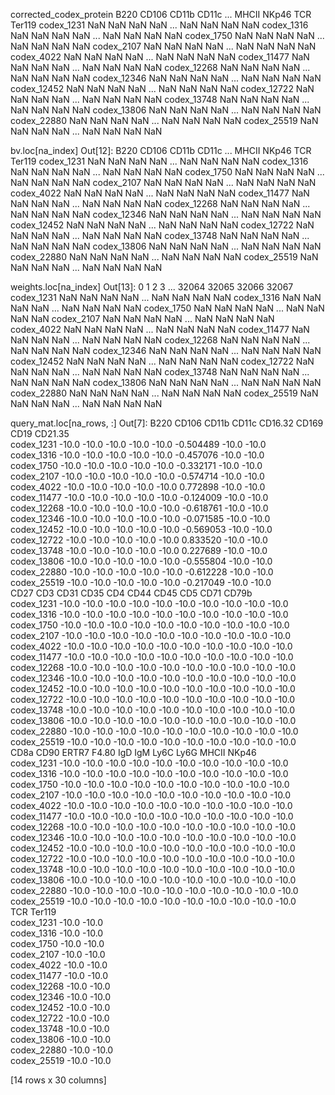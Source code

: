 corrected_codex_protein
            B220  CD106  CD11b  CD11c  ...  MHCII  NKp46  TCR  Ter119
codex_1231    NaN    NaN    NaN    NaN  ...    NaN    NaN  NaN     NaN
codex_1316    NaN    NaN    NaN    NaN  ...    NaN    NaN  NaN     NaN
codex_1750    NaN    NaN    NaN    NaN  ...    NaN    NaN  NaN     NaN
codex_2107    NaN    NaN    NaN    NaN  ...    NaN    NaN  NaN     NaN
codex_4022    NaN    NaN    NaN    NaN  ...    NaN    NaN  NaN     NaN
codex_11477   NaN    NaN    NaN    NaN  ...    NaN    NaN  NaN     NaN
codex_12268   NaN    NaN    NaN    NaN  ...    NaN    NaN  NaN     NaN
codex_12346   NaN    NaN    NaN    NaN  ...    NaN    NaN  NaN     NaN
codex_12452   NaN    NaN    NaN    NaN  ...    NaN    NaN  NaN     NaN
codex_12722   NaN    NaN    NaN    NaN  ...    NaN    NaN  NaN     NaN
codex_13748   NaN    NaN    NaN    NaN  ...    NaN    NaN  NaN     NaN
codex_13806   NaN    NaN    NaN    NaN  ...    NaN    NaN  NaN     NaN
codex_22880   NaN    NaN    NaN    NaN  ...    NaN    NaN  NaN     NaN
codex_25519   NaN    NaN    NaN    NaN  ...    NaN    NaN  NaN     NaN

bv.loc[na_index]
Out[12]: 
             B220  CD106  CD11b  CD11c  ...  MHCII  NKp46  TCR  Ter119
codex_1231    NaN    NaN    NaN    NaN  ...    NaN    NaN  NaN     NaN
codex_1316    NaN    NaN    NaN    NaN  ...    NaN    NaN  NaN     NaN
codex_1750    NaN    NaN    NaN    NaN  ...    NaN    NaN  NaN     NaN
codex_2107    NaN    NaN    NaN    NaN  ...    NaN    NaN  NaN     NaN
codex_4022    NaN    NaN    NaN    NaN  ...    NaN    NaN  NaN     NaN
codex_11477   NaN    NaN    NaN    NaN  ...    NaN    NaN  NaN     NaN
codex_12268   NaN    NaN    NaN    NaN  ...    NaN    NaN  NaN     NaN
codex_12346   NaN    NaN    NaN    NaN  ...    NaN    NaN  NaN     NaN
codex_12452   NaN    NaN    NaN    NaN  ...    NaN    NaN  NaN     NaN
codex_12722   NaN    NaN    NaN    NaN  ...    NaN    NaN  NaN     NaN
codex_13748   NaN    NaN    NaN    NaN  ...    NaN    NaN  NaN     NaN
codex_13806   NaN    NaN    NaN    NaN  ...    NaN    NaN  NaN     NaN
codex_22880   NaN    NaN    NaN    NaN  ...    NaN    NaN  NaN     NaN
codex_25519   NaN    NaN    NaN    NaN  ...    NaN    NaN  NaN     NaN

weights.loc[na_index]
Out[13]: 
             0      1      2      3      ...  32064  32065  32066  32067
codex_1231     NaN    NaN    NaN    NaN  ...    NaN    NaN    NaN    NaN
codex_1316     NaN    NaN    NaN    NaN  ...    NaN    NaN    NaN    NaN
codex_1750     NaN    NaN    NaN    NaN  ...    NaN    NaN    NaN    NaN
codex_2107     NaN    NaN    NaN    NaN  ...    NaN    NaN    NaN    NaN
codex_4022     NaN    NaN    NaN    NaN  ...    NaN    NaN    NaN    NaN
codex_11477    NaN    NaN    NaN    NaN  ...    NaN    NaN    NaN    NaN
codex_12268    NaN    NaN    NaN    NaN  ...    NaN    NaN    NaN    NaN
codex_12346    NaN    NaN    NaN    NaN  ...    NaN    NaN    NaN    NaN
codex_12452    NaN    NaN    NaN    NaN  ...    NaN    NaN    NaN    NaN
codex_12722    NaN    NaN    NaN    NaN  ...    NaN    NaN    NaN    NaN
codex_13748    NaN    NaN    NaN    NaN  ...    NaN    NaN    NaN    NaN
codex_13806    NaN    NaN    NaN    NaN  ...    NaN    NaN    NaN    NaN
codex_22880    NaN    NaN    NaN    NaN  ...    NaN    NaN    NaN    NaN
codex_25519    NaN    NaN    NaN    NaN  ...    NaN    NaN    NaN    NaN

query_mat.loc[na_rows, :]
Out[7]: 
            B220  CD106  CD11b  CD11c  CD16.32     CD169  CD19  CD21.35  \
codex_1231  -10.0  -10.0  -10.0  -10.0    -10.0 -0.504489 -10.0    -10.0   
codex_1316  -10.0  -10.0  -10.0  -10.0    -10.0 -0.457076 -10.0    -10.0   
codex_1750  -10.0  -10.0  -10.0  -10.0    -10.0 -0.332171 -10.0    -10.0   
codex_2107  -10.0  -10.0  -10.0  -10.0    -10.0 -0.574714 -10.0    -10.0   
codex_4022  -10.0  -10.0  -10.0  -10.0    -10.0  0.772898 -10.0    -10.0   
codex_11477 -10.0  -10.0  -10.0  -10.0    -10.0 -0.124009 -10.0    -10.0   
codex_12268 -10.0  -10.0  -10.0  -10.0    -10.0 -0.618761 -10.0    -10.0   
codex_12346 -10.0  -10.0  -10.0  -10.0    -10.0 -0.071585 -10.0    -10.0   
codex_12452 -10.0  -10.0  -10.0  -10.0    -10.0 -0.569053 -10.0    -10.0   
codex_12722 -10.0  -10.0  -10.0  -10.0    -10.0  0.833520 -10.0    -10.0   
codex_13748 -10.0  -10.0  -10.0  -10.0    -10.0  0.227689 -10.0    -10.0   
codex_13806 -10.0  -10.0  -10.0  -10.0    -10.0 -0.555804 -10.0    -10.0   
codex_22880 -10.0  -10.0  -10.0  -10.0    -10.0 -0.612228 -10.0    -10.0   
codex_25519 -10.0  -10.0  -10.0  -10.0    -10.0 -0.217049 -10.0    -10.0   
             CD27   CD3  CD31  CD35   CD4  CD44  CD45   CD5  CD71  CD79b  \
codex_1231  -10.0 -10.0 -10.0 -10.0 -10.0 -10.0 -10.0 -10.0 -10.0  -10.0   
codex_1316  -10.0 -10.0 -10.0 -10.0 -10.0 -10.0 -10.0 -10.0 -10.0  -10.0   
codex_1750  -10.0 -10.0 -10.0 -10.0 -10.0 -10.0 -10.0 -10.0 -10.0  -10.0   
codex_2107  -10.0 -10.0 -10.0 -10.0 -10.0 -10.0 -10.0 -10.0 -10.0  -10.0   
codex_4022  -10.0 -10.0 -10.0 -10.0 -10.0 -10.0 -10.0 -10.0 -10.0  -10.0   
codex_11477 -10.0 -10.0 -10.0 -10.0 -10.0 -10.0 -10.0 -10.0 -10.0  -10.0   
codex_12268 -10.0 -10.0 -10.0 -10.0 -10.0 -10.0 -10.0 -10.0 -10.0  -10.0   
codex_12346 -10.0 -10.0 -10.0 -10.0 -10.0 -10.0 -10.0 -10.0 -10.0  -10.0   
codex_12452 -10.0 -10.0 -10.0 -10.0 -10.0 -10.0 -10.0 -10.0 -10.0  -10.0   
codex_12722 -10.0 -10.0 -10.0 -10.0 -10.0 -10.0 -10.0 -10.0 -10.0  -10.0   
codex_13748 -10.0 -10.0 -10.0 -10.0 -10.0 -10.0 -10.0 -10.0 -10.0  -10.0   
codex_13806 -10.0 -10.0 -10.0 -10.0 -10.0 -10.0 -10.0 -10.0 -10.0  -10.0   
codex_22880 -10.0 -10.0 -10.0 -10.0 -10.0 -10.0 -10.0 -10.0 -10.0  -10.0   
codex_25519 -10.0 -10.0 -10.0 -10.0 -10.0 -10.0 -10.0 -10.0 -10.0  -10.0   
             CD8a  CD90  ERTR7  F4.80   IgD   IgM  Ly6C  Ly6G  MHCII  NKp46  \
codex_1231  -10.0 -10.0  -10.0  -10.0 -10.0 -10.0 -10.0 -10.0  -10.0  -10.0   
codex_1316  -10.0 -10.0  -10.0  -10.0 -10.0 -10.0 -10.0 -10.0  -10.0  -10.0   
codex_1750  -10.0 -10.0  -10.0  -10.0 -10.0 -10.0 -10.0 -10.0  -10.0  -10.0   
codex_2107  -10.0 -10.0  -10.0  -10.0 -10.0 -10.0 -10.0 -10.0  -10.0  -10.0   
codex_4022  -10.0 -10.0  -10.0  -10.0 -10.0 -10.0 -10.0 -10.0  -10.0  -10.0   
codex_11477 -10.0 -10.0  -10.0  -10.0 -10.0 -10.0 -10.0 -10.0  -10.0  -10.0   
codex_12268 -10.0 -10.0  -10.0  -10.0 -10.0 -10.0 -10.0 -10.0  -10.0  -10.0   
codex_12346 -10.0 -10.0  -10.0  -10.0 -10.0 -10.0 -10.0 -10.0  -10.0  -10.0   
codex_12452 -10.0 -10.0  -10.0  -10.0 -10.0 -10.0 -10.0 -10.0  -10.0  -10.0   
codex_12722 -10.0 -10.0  -10.0  -10.0 -10.0 -10.0 -10.0 -10.0  -10.0  -10.0   
codex_13748 -10.0 -10.0  -10.0  -10.0 -10.0 -10.0 -10.0 -10.0  -10.0  -10.0   
codex_13806 -10.0 -10.0  -10.0  -10.0 -10.0 -10.0 -10.0 -10.0  -10.0  -10.0   
codex_22880 -10.0 -10.0  -10.0  -10.0 -10.0 -10.0 -10.0 -10.0  -10.0  -10.0   
codex_25519 -10.0 -10.0  -10.0  -10.0 -10.0 -10.0 -10.0 -10.0  -10.0  -10.0   
              TCR  Ter119  
codex_1231  -10.0   -10.0  
codex_1316  -10.0   -10.0  
codex_1750  -10.0   -10.0  
codex_2107  -10.0   -10.0  
codex_4022  -10.0   -10.0  
codex_11477 -10.0   -10.0  
codex_12268 -10.0   -10.0  
codex_12346 -10.0   -10.0  
codex_12452 -10.0   -10.0  
codex_12722 -10.0   -10.0  
codex_13748 -10.0   -10.0  
codex_13806 -10.0   -10.0  
codex_22880 -10.0   -10.0  
codex_25519 -10.0   -10.0  

[14 rows x 30 columns]